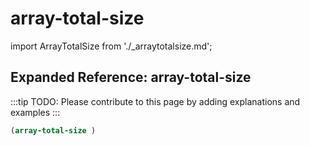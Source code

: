 # array-total-size

import ArrayTotalSize from './_arraytotalsize.md';

<ArrayTotalSize />

## Expanded Reference: array-total-size

:::tip
TODO: Please contribute to this page by adding explanations and examples
:::

```lisp
(array-total-size )
```
